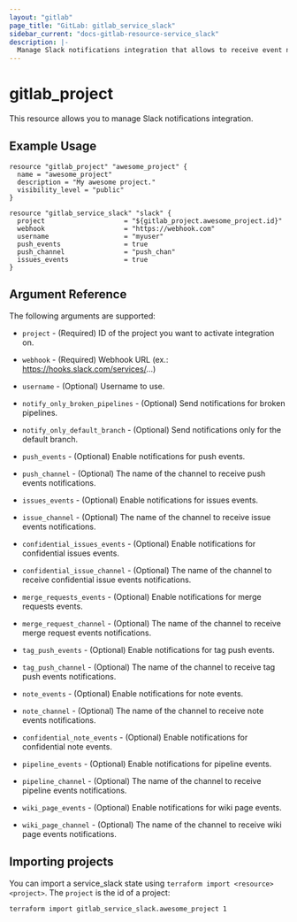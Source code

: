 ```yaml
---
layout: "gitlab"
page_title: "GitLab: gitlab_service_slack"
sidebar_current: "docs-gitlab-resource-service_slack"
description: |-
  Manage Slack notifications integration that allows to receive event notifications in Slack
---
```


# gitlab\_project

This resource allows you to manage Slack notifications integration.


## Example Usage

```hcl
resource "gitlab_project" "awesome_project" {
  name = "awesome_project"
  description = "My awesome project."
  visibility_level = "public"
}

resource "gitlab_service_slack" "slack" {
  project                    = "${gitlab_project.awesome_project.id}"
  webhook                    = "https://webhook.com"
  username                   = "myuser"
  push_events                = true
  push_channel               = "push_chan"
  issues_events              = true
}
```

## Argument Reference

The following arguments are supported:

* `project` - (Required) ID of the project you want to activate integration on.

* `webhook` - (Required) Webhook URL (ex.: https://hooks.slack.com/services/...)

* `username` - (Optional) Username to use.

* `notify_only_broken_pipelines` - (Optional) Send notifications for broken pipelines.

* `notify_only_default_branch` - (Optional) Send notifications only for the default branch.

* `push_events` - (Optional) Enable notifications for push events.

* `push_channel` - (Optional) The name of the channel to receive push events notifications.

* `issues_events` - (Optional) Enable notifications for issues events.

* `issue_channel` - (Optional) The name of the channel to receive issue events notifications.

* `confidential_issues_events` - (Optional) Enable notifications for confidential issues events.

* `confidential_issue_channel` - (Optional) The name of the channel to receive confidential issue events notifications.

* `merge_requests_events` - (Optional) Enable notifications for merge requests events.

* `merge_request_channel` - (Optional) The name of the channel to receive merge request events notifications.

* `tag_push_events` - (Optional) Enable notifications for tag push events.

* `tag_push_channel` - (Optional) The name of the channel to receive tag push events notifications.

* `note_events` - (Optional) Enable notifications for note events.

* `note_channel` - (Optional) The name of the channel to receive note events notifications.

* `confidential_note_events` - (Optional) Enable notifications for confidential note events.

* `pipeline_events` - (Optional) Enable notifications for pipeline events.

* `pipeline_channel` - (Optional) The name of the channel to receive pipeline events notifications.

* `wiki_page_events` - (Optional) Enable notifications for wiki page events.

* `wiki_page_channel` - (Optional) The name of the channel to receive wiki page events notifications.

## Importing projects

You can import a service_slack state using `terraform import <resource> <project>`.  The
`project` is the id of a project:

    terraform import gitlab_service_slack.awesome_project 1

